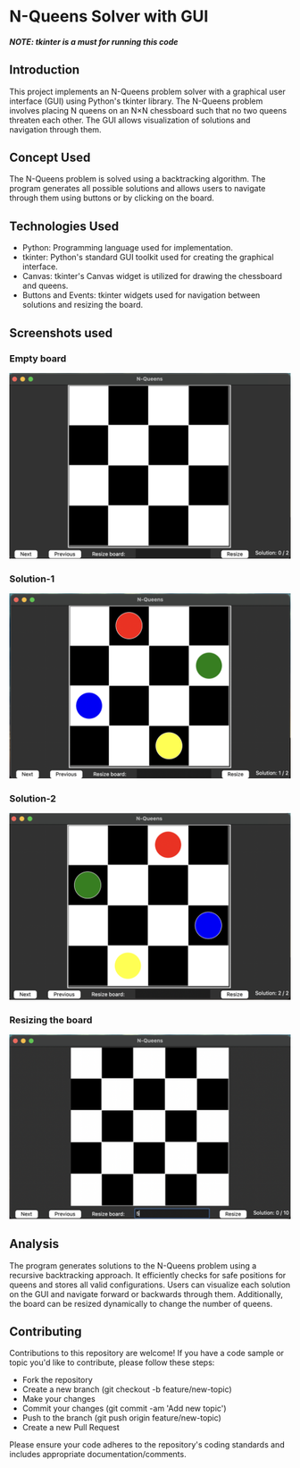 # N-Queens Solver with GUI

##### NOTE: tkinter is a must for running this code

## Introduction
This project implements an N-Queens problem solver with a graphical user interface (GUI) using Python's tkinter library. The N-Queens problem involves placing N queens on an N×N chessboard such that no two queens threaten each other. The GUI allows visualization of solutions and navigation through them.

## Concept Used
The N-Queens problem is solved using a backtracking algorithm. The program generates all possible solutions and allows users to navigate through them using buttons or by clicking on the board.

## Technologies Used
- Python: Programming language used for implementation.
- tkinter: Python's standard GUI toolkit used for creating the graphical interface.
- Canvas: tkinter's Canvas widget is utilized for drawing the chessboard and queens.
- Buttons and Events: tkinter widgets used for navigation between solutions and resizing the board.

## Screenshots used
### Empty board
<img src="/images/Empty-Board.png" width="600">

### Solution-1
<img src="/images/Solution-1.png" width="600">

### Solution-2
<img src="/images/solution-2.png" width="600">

### Resizing the board
<img src="/images/resize.png" width="600">



## Analysis
The program generates solutions to the N-Queens problem using a recursive backtracking approach. It efficiently checks for safe positions for queens and stores all valid configurations. Users can visualize each solution on the GUI and navigate forward or backwards through them. Additionally, the board can be resized dynamically to change the number of queens.

## Contributing
Contributions to this repository are welcome! If you have a code sample or topic you'd like to contribute, please follow these steps:

- Fork the repository
- Create a new branch (git checkout -b feature/new-topic)
- Make your changes
- Commit your changes (git commit -am 'Add new topic')
- Push to the branch (git push origin feature/new-topic)
- Create a new Pull Request

Please ensure your code adheres to the repository's coding standards and includes appropriate documentation/comments.
